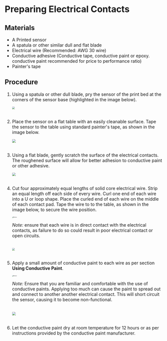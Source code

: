 # Preparing Electrical Contacts #

## Materials ##

- A Printed sensor
- A spatula or other similar dull and flat blade
- Electrical wire (Recommended: AWG 30 wire)
- Conductive adhesive (Conductive tape, conductive paint or epoxy. conductive paint recommended for price to performance ratio)
- Painter's tape

## Procedure ##

1. Using a spatula or other dull blade, pry the sensor of the print bed at the corners of the sensor base (highlighted in the image below).
   
   <img src="https://raw.githubusercontent.com/keeganmjgreen/3D-Printed-Sensors-Manual-Demo/main/img/CantileverOnPrintBedAnnotated.png" style="zoom:50%;" /> \
   ​
   
2. Place the sensor on a flat table with an easily cleanable surface. Tape the sensor to the table using standard painter's tape, as shown in the image below.  
   
   <img src="https://raw.githubusercontent.com/keeganmjgreen/3D-Printed-Sensors-Manual-Demo/main/img/Cantilever-Taped-Down.jpg" style="zoom:67%;" /> \
   ​
   
3. Using a flat blade, gently scratch the surface of the electrical contacts. The roughened surface will allow for better adhesion to conductive paint or other adhesive.
   
   <img src="https://raw.githubusercontent.com/keeganmjgreen/3D-Printed-Sensors-Manual-Demo/main/img/Cantilever-Roughened.jpg" style="zoom:67%;" /> \
   ​
   
4. Cut four approximately equal lengths of solid core electrical wire. Strip an equal length off each side of every wire. Curl one end of each wire into a U or loop shape. Place the curled end of each wire on the middle of each contact pad. Tape the wire to to the table, as shown in the image below, to secure the wire position.
   
   <img src="https://raw.githubusercontent.com/keeganmjgreen/3D-Printed-Sensors-Manual-Demo/main/img/ANSI_Notice_Header_-_1998.svg" alt="Notice" style="zoom:25%;" />
   
   *Note:* ensure that each wire is in direct contact with the electrical contacts, as failure to do so could result in poor electrical contact or open circuits. \
   ​
   
   <img src="https://raw.githubusercontent.com/keeganmjgreen/3D-Printed-Sensors-Manual-Demo/main/img/Wire-Placement.png" style="zoom: 50%;" /> \
   ​
   
5. Apply a small amount of conductive paint to each wire as per section **Using Conductive Paint**.
   
   <img src="https://raw.githubusercontent.com/keeganmjgreen/3D-Printed-Sensors-Manual-Demo/main/img/ANSI_Notice_Header_-_1998.svg" alt="Notice" style="zoom:25%;" />
   
   *Note:* Ensure that you are familiar and comfortable with the use of conductive paints. Applying too much can cause the paint to spread out and connect to another another electrical contact. This will short circuit the sensor, causing it to become non-functional. \
   ​
   
   <img src="https://raw.githubusercontent.com/keeganmjgreen/3D-Printed-Sensors-Manual-Demo/main/img/Finished-Cantilever.jpg" style="zoom:67%;" /> \
   ​
   
6. Let the conductive paint dry at room temperature for 12 hours or as per instructions provided by the conductive paint manufacturer.
